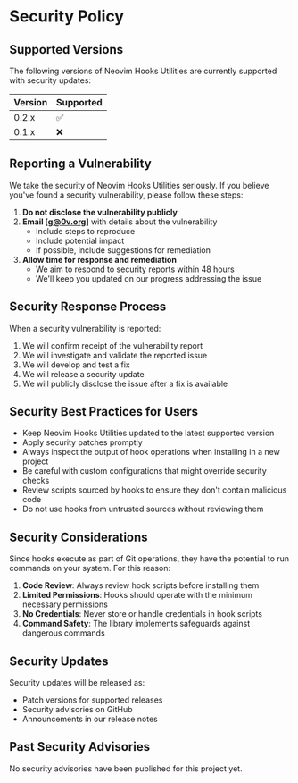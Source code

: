 # Security Policy

## Supported Versions

The following versions of Neovim Hooks Utilities are currently supported with security updates:

| Version | Supported          |
| ------- | ------------------ |
| 0.2.x   | :white_check_mark: |
| 0.1.x   | :x:                |

## Reporting a Vulnerability

We take the security of Neovim Hooks Utilities seriously. If you believe you've found a security vulnerability, please follow these steps:

1. **Do not disclose the vulnerability publicly**
2. **Email [g@0v.org]** with details about the vulnerability
   - Include steps to reproduce
   - Include potential impact
   - If possible, include suggestions for remediation
3. **Allow time for response and remediation**
   - We aim to respond to security reports within 48 hours
   - We'll keep you updated on our progress addressing the issue

## Security Response Process

When a security vulnerability is reported:

1. We will confirm receipt of the vulnerability report
2. We will investigate and validate the reported issue
3. We will develop and test a fix
4. We will release a security update
5. We will publicly disclose the issue after a fix is available

## Security Best Practices for Users

- Keep Neovim Hooks Utilities updated to the latest supported version
- Apply security patches promptly
- Always inspect the output of hook operations when installing in a new project
- Be careful with custom configurations that might override security checks
- Review scripts sourced by hooks to ensure they don't contain malicious code
- Do not use hooks from untrusted sources without reviewing them

## Security Considerations

Since hooks execute as part of Git operations, they have the potential to run commands on your system. For this reason:

1. **Code Review**: Always review hook scripts before installing them
2. **Limited Permissions**: Hooks should operate with the minimum necessary permissions
3. **No Credentials**: Never store or handle credentials in hook scripts
4. **Command Safety**: The library implements safeguards against dangerous commands

## Security Updates

Security updates will be released as:
- Patch versions for supported releases
- Security advisories on GitHub
- Announcements in our release notes

## Past Security Advisories

No security advisories have been published for this project yet.